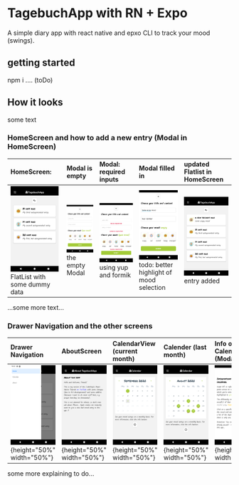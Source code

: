 # TagebuchApp with RN + Expo
A simple diary app with react native and epxo CLI to track your mood (swings). 

## getting started
npm i
.... (toDo)

## How it looks

some text

### HomeScreen and how to add a new entry (Modal in HomeScreen)

| HomeScreen: | Modal is empty | Modal: required inputs | Modal filled in | updated Flatlist in HomeScreen |
|:------------|:---------------|:-----------------------|:----------------|:-------------------------------|
| <img src="https://github.com/anneKoethke/tagebuch/blob/master/assets/examplePics/01-HomeScreen.png" width="108"> FlatList with some dummy data | <img src="https://github.com/anneKoethke/tagebuch/blob/master/assets/examplePics/02-ModalEntryFrom_empty.png" width="108"> the empty Modal | <img src="https://github.com/anneKoethke/tagebuch/blob/master/assets/examplePics/03-ModalEntryForm_required.png" width="108"> using yup and formik | <img src="https://github.com/anneKoethke/tagebuch/blob/master/assets/examplePics/04-ModalEntryForm_with_data.png" width="108"> todo: better highlight of mood selection | <img src="https://github.com/anneKoethke/tagebuch/blob/master/assets/examplePics/05-updated_HomeScreen.png" width="108"> entry added |

...some more text...

### Drawer Navigation and the other screens

| Drawer Navigation | AboutScreen | CalendarView (current month) | Calender (last month)  | Info on CalendarView (Modal) | HomeScreen: EntryDetails |
|:------------------|:------------|:-----------------------------|:-----------------------|:-----------------------------|:--------------------|
| ![alt text](https://github.com/anneKoethke/tagebuch/blob/master/assets/examplePics/06-DrawerNavigation.png "DrawerNavigation"){height="50%" width="50%"} | ![alt text](https://github.com/anneKoethke/tagebuch/blob/master/assets/examplePics/07-AboutScreen.png "AboutScreen"){height="50%" width="50%"} |![alt text](https://github.com/anneKoethke/tagebuch/blob/master/assets/examplePics/08-CalendarView.png "CalendarView - current month"){height="50%" width="50%"} | ![alt text](https://github.com/anneKoethke/tagebuch/blob/master/assets/examplePics/09-CalendarView_last_month.png "last month"){height="50%" width="50%"} | ![alt text](https://github.com/anneKoethke/tagebuch/blob/master/assets/examplePics/10-ModalCalendarInfo.png "Info on CalendarView (Modal)"){height="50%" width="50%"} | ![alt text](https://github.com/anneKoethke/tagebuch/blob/master/assets/examplePics/09-CalendarView_last_month.png "last month"){height="50%" width="50%"} | ![alt text](https://github.com/anneKoethke/tagebuch/blob/master/assets/examplePics/11-EntryDetails.png "EntryDetails"){height="50%" width="50%"} |


some more explaining to do...

